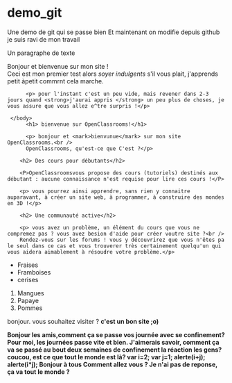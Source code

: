 # demo_git
Une demo de git qui se passe bien
Et maintenant on modifie depuis github
je suis ravi de mon travail
<!DOCTYPE html>
<html>
     <head>
          <meta "charset="UTF-8"/>
          <title> Girard Chancelle</title>
     </head>
     <body>
          <p>Un paragraphe de texte</p>
          	Bonjour et bienvenue sur mon site !<br />
          Ceci est mon premier test alors <em> soyer indulgents</em> s'il vous plait, j'apprends petit àpetit commrnt cela marche.</p>

          <p> pour l'instant c'est un peu vide, mais revener dans 2-3 jours quand <strong>j'aurai appris </strong> un peu plus de choses, je vous assure que vous allez e^tre surpris !</p>

     </body>
          <h1> bienvenue sur OpenClassrooms!</h1>

          <p> bonjour et <mark>bienvunue</mark> sur mon site OpenClassrooms.<br />
     	  OpenClassrooms, qu'est-ce que C'est ?</p>

        <h2> Des cours pour débutants</h2>
        
        <P>OpenClassroomsvous propose des cours (tutoriels) destinés aux débutant : aucune connaissance n'est requise pour lire ces cours !</P>
        
        <p> vous pourrez ainsi apprendre, sans rien y connaitre auparavant, à créer un site web, à programmer, à construire des mondes en 3D !</p>

        <h2> Une communauté active</h2>

        <p> vous avez un problème, un élément du cours que vous ne compremez pas ? vous avez besion d'aide pour créer voutre site ?<br />
        Rendez-vous sur les forums ! vous y découvrirez que vous n'êtes pa le seul dans ce cas et vous trouverer très certainement quelqu'un qui vous aidera aimablement à résoudre votre problème.</p>	

<body>
	<ul>
		<li>Fraises</li>
		<li>Framboises</li>
		<li>cerises</li>
    </ul>
    <ol>
    	<li>Mangues</li>
    	<li>Papaye</li>
    	<li>Pommes</li>
    </ol>
    <body>
    	<p> bonjour. vous souhaitez visiter<a href="https://OpenClassrooms.com"></a> ? <b /> c'est un bon site ;o)</p>

Bonjour les amis,comment ça se passe vos journée avec se confinement?
Pour moi, les journées passe vite et bien.
J'aimerais savoir, comment ça va se passé au bout deux semaines de confinement la réaction les gens?
coucou, est ce que tout le monde est là?
var i=2;
var j=1;
alerte(i+j);
alerte(i*j);
Bonjour à tous
Comment allez vous ?
Je n'ai pas de reponse, ça va tout le monde ?


